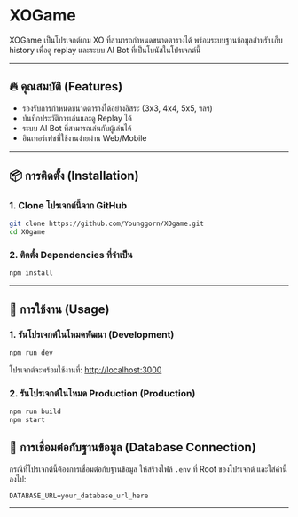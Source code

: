 
# XOGame

XOGame เป็นโปรเจกต์เกม XO ที่สามารถกำหนดขนาดตารางได้ พร้อมระบบฐานข้อมูลสำหรับเก็บ history เพื่อดู replay และระบบ AI Bot ที่เป็นโบนัสในโปรเจกต์นี้

---

## 🔥 คุณสมบัติ (Features)
- รองรับการกำหนดขนาดตารางได้อย่างอิสระ (3x3, 4x4, 5x5, ฯลฯ)
- บันทึกประวัติการเล่นและดู Replay ได้
- ระบบ AI Bot ที่สามารถเล่นกับผู้เล่นได้
- อินเทอร์เฟซที่ใช้งานง่ายผ่าน Web/Mobile

---

## 📦 การติดตั้ง (Installation)

### 1. Clone โปรเจกต์นี้จาก GitHub
```bash
git clone https://github.com/Younggorn/XOgame.git
cd XOgame
```

### 2. ติดตั้ง Dependencies ที่จำเป็น
```bash
npm install
```

---

## 🚀 การใช้งาน (Usage)

### 1. รันโปรเจกต์ในโหมดพัฒนา (Development)
```bash
npm run dev
```
โปรเจกต์จะพร้อมใช้งานที่: [http://localhost:3000](http://localhost:3000)

### 2. รันโปรเจกต์ในโหมด Production (Production)
```bash
npm run build
npm start
```



## 📌 การเชื่อมต่อกับฐานข้อมูล (Database Connection)
กรณีที่โปรเจกต์นี้ต้องการเชื่อมต่อกับฐานข้อมูล ให้สร้างไฟล์ `.env` ที่ Root ของโปรเจกต์ และใส่ค่านี้ลงไป:

```
DATABASE_URL=your_database_url_here
```

---


